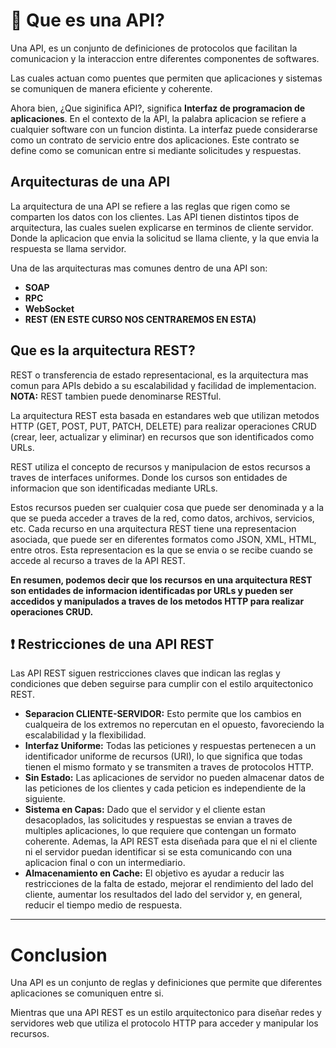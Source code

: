 # 🧠 Que es una API?
Una API, es un conjunto de definiciones de protocolos que facilitan la comunicacion y la interaccion entre diferentes componentes de softwares.

Las cuales actuan como puentes que permiten que aplicaciones y sistemas se comuniquen de manera eficiente y coherente.

Ahora bien, ¿Que siginifica API?, significa **Interfaz de programacion de aplicaciones**. En el contexto de la API, la palabra aplicacion se refiere a cualquier software con un funcion distinta. La interfaz puede considerarse como un contrato de servicio entre dos aplicaciones. Este contrato se define como se comunican entre si mediante solicitudes y respuestas.

## Arquitecturas de una API
La arquitectura de una API se refiere a las reglas que rigen como se comparten los datos con los clientes. Las API tienen distintos tipos de arquitectura, las cuales suelen explicarse en terminos de cliente servidor. Donde la aplicacion que envia la solicitud se llama cliente, y la que envia la respuesta se llama servidor. 

Una de las arquitecturas mas comunes dentro de una API son:
- **SOAP**
- **RPC**
- **WebSocket**
- **REST (EN ESTE CURSO NOS CENTRAREMOS EN ESTA)**


## Que es la arquitectura REST?
REST o transferencia de estado representacional, es la arquitectura mas comun para APIs debido a su escalabilidad y facilidad de implementacion. **NOTA:** REST tambien puede denominarse RESTful.

La arquitectura REST esta basada en estandares web que utilizan metodos HTTP (GET, POST, PUT, PATCH, DELETE) para realizar operaciones CRUD (crear, leer, actualizar y eliminar) en recursos que son identificados como URLs.

REST utiliza el concepto de recursos y manipulacion de estos recursos a traves de interfaces uniformes. Donde los cursos son entidades de informacion que son identificadas mediante URLs.

Estos recursos pueden ser cualquier cosa que puede ser denominada y a la que se pueda acceder a traves de la red, como datos, archivos, servicios, etc. Cada recurso en una arquitectura REST tiene una representacion asociada, que puede ser en diferentes formatos como JSON, XML, HTML, entre otros. Esta representacion es la que se envia o se recibe cuando se accede al recurso a traves de la API REST.

**En resumen, podemos decir que los recursos en una arquitectura REST son entidades de informacion identificadas por URLs y pueden ser accedidos y manipulados a traves de los metodos HTTP para realizar operaciones CRUD.**


## ❗ Restricciones de una API REST
Las API REST siguen restricciones claves que indican las reglas y condiciones que deben seguirse para cumplir con el estilo arquitectonico REST.
- **Separacion CLIENTE-SERVIDOR:** Esto permite que los cambios en cualqueira de los extremos no repercutan en el opuesto, favoreciendo la escalabilidad y la flexibilidad.
- **Interfaz Uniforme:** Todas las peticiones y respuestas pertenecen a un identificador uniforme de recursos (URI), lo que significa que todas tienen el mismo formato y se transmiten a traves de protocolos HTTP.  
- **Sin Estado:** Las aplicaciones de servidor no pueden almacenar datos de las peticiones de los clientes y cada peticion es independiente de la siguiente.
- **Sistema en Capas:** Dado que el servidor y el cliente estan desacoplados, las solicitudes y respuestas se envian a traves de multiples aplicaciones, lo que requiere que contengan un formato coherente. Ademas, la API REST esta diseñada para que el ni el cliente ni el servidor puedan identificar si se esta comunicando con una aplicacion final o con un intermediario.
- **Almacenamiento en Cache:** El objetivo es ayudar a reducir las restricciones de la falta de estado, mejorar el rendimiento del lado del cliente, aumentar los resultados del lado del servidor y, en general, reducir el tiempo medio de respuesta.  

------

# Conclusion
Una API es un conjunto de reglas y definiciones que permite que diferentes aplicaciones se comuniquen entre si.

Mientras que una API REST es un estilo arquitectonico para diseñar redes y servidores web que utiliza el protocolo HTTP para acceder y manipular los recursos. 
